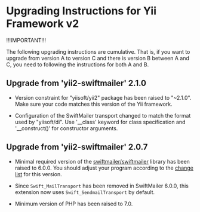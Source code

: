 Upgrading Instructions for Yii Framework v2
===========================================

!!!IMPORTANT!!!

The following upgrading instructions are cumulative. That is,
if you want to upgrade from version A to version C and there is
version B between A and C, you need to following the instructions
for both A and B.

Upgrade from 'yii2-swiftmailer' 2.1.0
-------------------------------------

* Version constraint for "yiisoft/yii2" package has been raised to "~2.1.0". Make sure your code
  matches this version of the Yii framework.

* Configuration of the SwiftMailer transport changed to match the format used by "yiisoft/di".
  Use '__class' keyword for class specification and '__construct()' for constructor arguments.


Upgrade from 'yii2-swiftmailer' 2.0.7
-------------------------------------

* Minimal required version of the [swiftmailer/swiftmailer](https://github.com/swiftmailer/swiftmailer) library has been raised to 6.0.0.
  You should adjust your program according to the [change list](https://github.com/swiftmailer/swiftmailer/blob/v6.0.0/CHANGES#L4-L17) for this version.

* Since `Swift_MailTransport` has been removed in SwiftMailer 6.0.0, this extension now uses `Swift_SendmailTransport` by default.

* Minimum version of PHP has been raised to 7.0.
